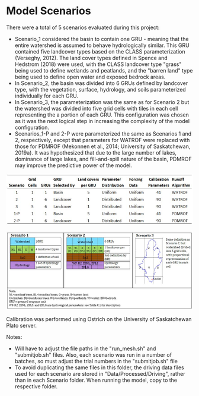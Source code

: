 # Model Scenarios

There were a total of 5 scenarios evaluated during this project:

- Scenario_1 considered the basin to contain one GRU - meaning that the entire watershed is assumed to behave hydrologically similar. This GRU contained five landcover types based on the CLASS parameterization (Verseghy, 2012). The land cover types defined in Spence and Hedstrom (2018) were used, with the CLASS landcover type "grass" being used to define wetlands and peatlands, and the "barren land" type being used to define open water and exposed bedrock areas.
- In Scenario_2, the basin was divided into 6 GRUs defined by landcover type, with the vegetation, surface, hydrology, and soils parameterized individually for each GRU.
- In Scenario_3, the parameterization was the same as for Scenario 2 but the watershed was divided into five grid cells with tiles in each cell representing the a portion of each GRU. This configuration was chosen as it was the next logical step in increasing the complexity of the model configuration.
- Scenarios_1-P and 2-P were parameterized the same as Scenarios 1 and 2, respectively, except that parameters for WATROF were replaced with those for PDMROF (Mekonnen et al., 2014; University of Saskatchewan, 2019a). It was hypothesized that due to the large number of lakes, dominance of large lakes, and fill-and-spill nature of the basin, PDMROF may improve the predictive power of the model.

![Scenario Configurations](ConfigTable.JPG)

![Scenarios Diagram](ScenarioConceptDiagram.JPG)

Calibration was performed using Ostrich on the University of Saskatchewan Plato server.

Notes:
- Will have to adjust the file paths in the "run_mesh.sh" and "submitjob.sh" files. Also, each scenario was run in a number of batches, so must adjust the trial numbers in the "submitjob.sh" file
- To avoid duplicating the same files in this folder, the driving data files used for each scenario are stored in "Data/Processed/Driving", rather than in each Scenario folder. When running the model, copy to the respective folder.
